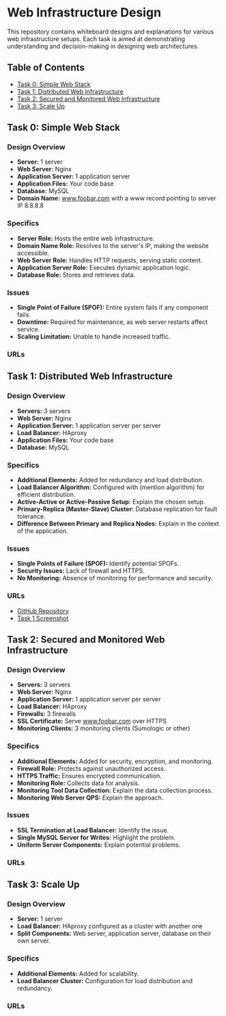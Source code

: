 # Web Infrastructure Design

This repository contains whiteboard designs and explanations for various web infrastructure setups. Each task is aimed at demonstrating understanding and decision-making in designing web architectures.

## Table of Contents

- [Task 0: Simple Web Stack](#task-0-simple-web-stack)
- [Task 1: Distributed Web Infrastructure](#task-1-distributed-web-infrastructure)
- [Task 2: Secured and Monitored Web Infrastructure](#task-2-secured-and-monitored-web-infrastructure)
- [Task 3: Scale Up](#task-3-scale-up)

## Task 0: Simple Web Stack

### Design Overview

- **Server:** 1 server
- **Web Server:** Nginx
- **Application Server:** 1 application server
- **Application Files:** Your code base
- **Database:** MySQL
- **Domain Name:** www.foobar.com with a www record pointing to server IP 8.8.8.8

### Specifics

- **Server Role:** Hosts the entire web infrastructure.
- **Domain Name Role:** Resolves to the server's IP, making the website accessible.
- **Web Server Role:** Handles HTTP requests, serving static content.
- **Application Server Role:** Executes dynamic application logic.
- **Database Role:** Stores and retrieves data.

### Issues

- **Single Point of Failure (SPOF):** Entire system fails if any component fails.
- **Downtime:** Required for maintenance, as web server restarts affect service.
- **Scaling Limitation:** Unable to handle increased traffic.

### URLs


## Task 1: Distributed Web Infrastructure

### Design Overview

- **Servers:** 3 servers
- **Web Server:** Nginx
- **Application Server:** 1 application server per server
- **Load Balancer:** HAproxy
- **Application Files:** Your code base
- **Database:** MySQL

### Specifics

- **Additional Elements:** Added for redundancy and load distribution.
- **Load Balancer Algorithm:** Configured with (mention algorithm) for efficient distribution.
- **Active-Active or Active-Passive Setup:** Explain the chosen setup.
- **Primary-Replica (Master-Slave) Cluster:** Database replication for fault tolerance.
- **Difference Between Primary and Replica Nodes:** Explain in the context of the application.

### Issues

- **Single Points of Failure (SPOF):** Identify potential SPOFs.
- **Security Issues:** Lack of firewall and HTTPS.
- **No Monitoring:** Absence of monitoring for performance and security.

### URLs

- [GitHub Repository](link_to_repo)
- [Task 1 Screenshot](link_to_screenshot)

## Task 2: Secured and Monitored Web Infrastructure

### Design Overview

- **Servers:** 3 servers
- **Web Server:** Nginx
- **Application Server:** 1 application server per server
- **Load Balancer:** HAproxy
- **Firewalls:** 3 firewalls
- **SSL Certificate:** Serve www.foobar.com over HTTPS
- **Monitoring Clients:** 3 monitoring clients (Sumologic or other)

### Specifics

- **Additional Elements:** Added for security, encryption, and monitoring.
- **Firewall Role:** Protects against unauthorized access.
- **HTTPS Traffic:** Ensures encrypted communication.
- **Monitoring Role:** Collects data for analysis.
- **Monitoring Tool Data Collection:** Explain the data collection process.
- **Monitoring Web Server QPS:** Explain the approach.

### Issues

- **SSL Termination at Load Balancer:** Identify the issue.
- **Single MySQL Server for Writes:** Highlight the problem.
- **Uniform Server Components:** Explain potential problems.

### URLs

## Task 3: Scale Up

### Design Overview

- **Server:** 1 server
- **Load Balancer:** HAproxy configured as a cluster with another one
- **Split Components:** Web server, application server, database on their own server.

### Specifics

- **Additional Elements:** Added for scalability.
- **Load Balancer Cluster:** Configuration for load distribution and redundancy.

### URLs



